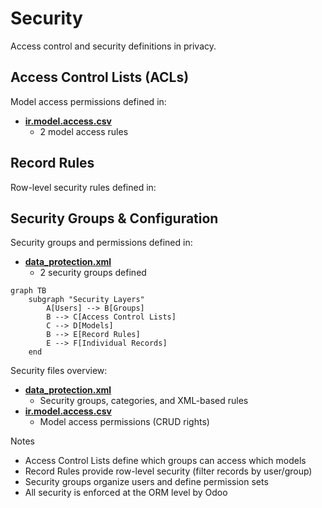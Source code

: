 # Security

Access control and security definitions in privacy.

## Access Control Lists (ACLs)

Model access permissions defined in:
- **[ir.model.access.csv](../privacy/security/ir.model.access.csv)**
  - 2 model access rules

## Record Rules

Row-level security rules defined in:

## Security Groups & Configuration

Security groups and permissions defined in:
- **[data_protection.xml](../privacy/security/data_protection.xml)**
  - 2 security groups defined

```mermaid
graph TB
    subgraph "Security Layers"
        A[Users] --> B[Groups]
        B --> C[Access Control Lists]
        C --> D[Models]
        B --> E[Record Rules]
        E --> F[Individual Records]
    end
```

Security files overview:
- **[data_protection.xml](../privacy/security/data_protection.xml)**
  - Security groups, categories, and XML-based rules
- **[ir.model.access.csv](../privacy/security/ir.model.access.csv)**
  - Model access permissions (CRUD rights)

Notes
- Access Control Lists define which groups can access which models
- Record Rules provide row-level security (filter records by user/group)
- Security groups organize users and define permission sets
- All security is enforced at the ORM level by Odoo
